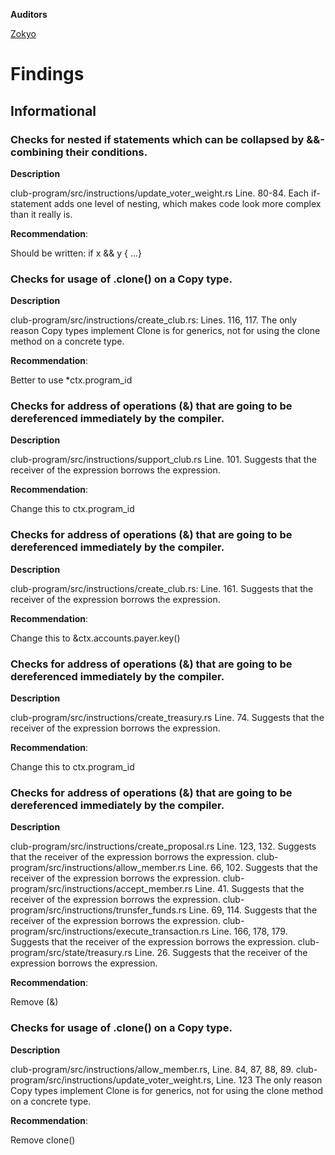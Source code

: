 **Auditors**

[Zokyo](https://x.com/zokyo_io)

# Findings

## Informational

### Checks for nested if statements which can be collapsed by &&-combining their conditions.

**Description**

club-program/src/instructions/update_voter_weight.rs
Line. 80-84. Each if-statement adds one level of nesting, which makes code look more
complex than it really is.

**Recommendation**:

Should be written: if x && y { ...}

### Checks for usage of .clone() on a Copy type.

**Description**

club-program/src/instructions/create_club.rs:
Lines. 116, 117. The only reason Copy types implement Clone is for generics, not for using the
clone method on a concrete type.

**Recommendation**:

Better to use *ctx.program_id

### Checks for address of operations (&) that are going to be dereferenced immediately by the compiler.

**Description**

club-program/src/instructions/support_club.rs
Line. 101. Suggests that the receiver of the expression borrows the expression.

**Recommendation**:

Change this to ctx.program_id

### Checks for address of operations (&) that are going to be dereferenced immediately by the compiler.

**Description**

club-program/src/instructions/create_club.rs:
Line. 161. Suggests that the receiver of the expression borrows the expression.

**Recommendation**:

Change this to &ctx.accounts.payer.key()

### Checks for address of operations (&) that are going to be dereferenced immediately by the compiler.

**Description**

club-program/src/instructions/create_treasury.rs
Line. 74. Suggests that the receiver of the expression borrows the expression.

**Recommendation**:

Change this to ctx.program_id

### Checks for address of operations (&) that are going to be dereferenced immediately by the compiler.

**Description**

club-program/src/instructions/create_proposal.rs
Line. 123, 132. Suggests that the receiver of the expression borrows the expression.
club-program/src/instructions/allow_member.rs
Line. 66, 102. Suggests that the receiver of the expression borrows the expression.
club-program/src/instructions/accept_member.rs
Line. 41. Suggests that the receiver of the expression borrows the expression.
club-program/src/instructions/trunsfer_funds.rs
Line. 69, 114. Suggests that the receiver of the expression borrows the expression.
club-program/src/instructions/execute_transaction.rs
Line. 166, 178, 179. Suggests that the receiver of the expression borrows the expression.
club-program/src/state/treasury.rs
Line. 26. Suggests that the receiver of the expression borrows the expression.

**Recommendation**:

Remove (&)

### Checks for usage of .clone() on a Copy type.

**Description**

club-program/src/instructions/allow_member.rs, Line. 84, 87, 88, 89.
club-program/src/instructions/update_voter_weight.rs, Line. 123
The only reason Copy types implement Clone is for generics, not for using the clone method
on a concrete type.

**Recommendation**:

Remove clone()
